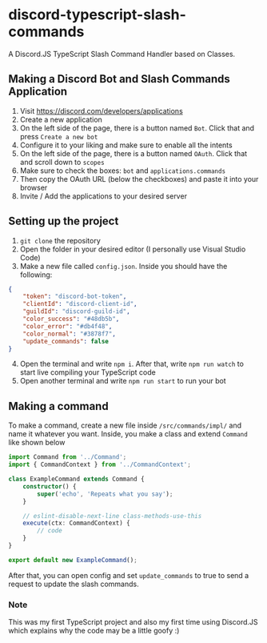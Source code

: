 # discord-typescript-slash-commands
A Discord.JS TypeScript Slash Command Handler based on Classes.

## Making a Discord Bot and Slash Commands Application
1. Visit https://discord.com/developers/applications
2. Create a new application
3. On the left side of the page, there is a button named `Bot`. Click that and press `Create a new bot`
4. Configure it to your liking and make sure to enable all the intents
5. On the left side of the page, there is a button named `OAuth`. Click that and scroll down to `scopes`
6. Make sure to check the boxes: `bot` and `applications.commands`
7. Then copy the OAuth URL (below the checkboxes) and paste it into your browser
8. Invite / Add the applications to your desired server 

## Setting up the project
1. `git clone` the repository
2. Open the folder in your desired editor (I personally use Visual Studio Code)
3. Make a new file called `config.json`. Inside you should have the following:
```json
{
    "token": "discord-bot-token",
    "clientId": "discord-client-id",
    "guildId": "discord-guild-id",
    "color_success": "#48db5b",
    "color_error": "#db4f48",
    "color_normal": "#3878f7",
    "update_commands": false
}
```
4. Open the terminal and write `npm i`. After that, write `npm run watch` to start live compiling your TypeScript code
5. Open another terminal and write `npm run start` to run your bot

## Making a command
To make a command, create a new file inside `/src/commands/impl/` and name it whatever you want. Inside, you make a class and extend `Command` like shown below
```ts
import Command from '../Command';
import { CommandContext } from '../CommandContext';

class ExampleCommand extends Command {
    constructor() {
        super('echo', 'Repeats what you say');
    }

    // eslint-disable-next-line class-methods-use-this
    execute(ctx: CommandContext) {
        // code
    }
}

export default new ExampleCommand();
```
After that, you can open config and set `update_commands` to true to send a request to update the slash commands.

### Note
This was my first TypeScript project and also my first time using Discord.JS which explains why the code may be a little goofy :)
